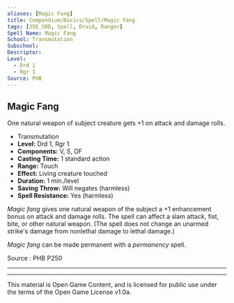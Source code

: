 ```yaml
---
aliases: [Magic Fang]
title: Compendium/Basics/Spell/Magic Fang
tags: [35E_SRD, Spell, Druid, Ranger]
Spell Name: Magic Fang
School: Transmutation
Subschool: 
Descriptor: 
Level:
  - Drd 1
  - Rgr 1
Source: PHB
---
```



## Magic Fang

One natural weapon of subject creature gets +1 on attack and damage rolls.

*   Transmutation
*   **Level:** Drd 1, Rgr 1
*   **Components:** V, S, DF
*   **Casting Time:** 1 standard action
*   **Range:** Touch
*   **Effect:** Living creature touched
*   **Duration:** 1 min./level
*   **Saving Throw:** Will negates (harmless)
*   **Spell Resistance:** Yes (harmless)

<p><i>Magic fang</i> gives one natural weapon of the subject a +1 enhancement bonus on attack and damage rolls. The spell can affect a slam attack, fist, bite, or other natural weapon. (The spell does not change an unarmed strike's damage from nonlethal damage to lethal damage.)</p><p><i>Magic fang</i> can be made permanent with a <i>permanency</i> spell.</p>

Source : PHB P250

---

---

This material is Open Game Content, and is licensed for public use under
the terms of the Open Game License v1.0a.
